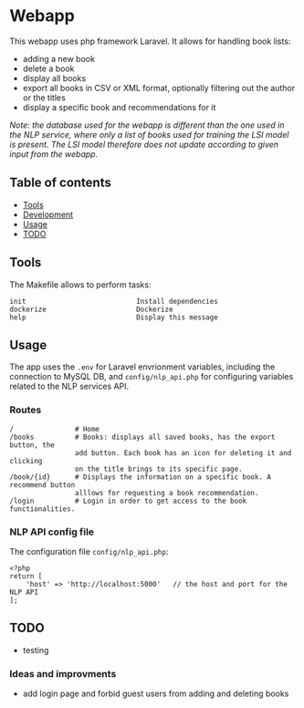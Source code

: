 # Webapp

This webapp uses php framework Laravel. It allows for handling book lists:
- adding a new book
- delete a book
- display all books
- export all books in CSV or XML format, optionally filtering out the author or
the titles
- display a specific book and recommendations for it

_Note: the database used for the webapp is different than the one used in the NLP
service, where only a list of books used for training the LSI model is present.
The LSI model therefore does not update according to given input from the 
webapp._

## Table of contents

- [Tools](#tools)
- [Development](#development)
- [Usage](#usage)
- [TODO](#todo)

## Tools
The Makefile allows to perform tasks:
```
init                           Install dependencies
dockerize                      Dockerize
help                           Display this message
```

## Usage

The app uses the `.env` for Laravel envrionment variables, including the
connection to MySQL DB, and `config/nlp_api.php` for configuring variables
related to the NLP services API.

### Routes

```
/               # Home
/books          # Books: displays all saved books, has the export button, the
                add button. Each book has an icon for deleting it and clicking
                on the title brings to its specific page.
/book/{id}      # Displays the information on a specific book. A recommend button
                alllows for requesting a book recommendation.
/login          # Login in order to get access to the book functionalities.

```

### NLP API config file

The configuration file `config/nlp_api.php`: 
```
<?php
return [
    'host' => 'http://localhost:5000'   // the host and port for the NLP API
];
```

## TODO

- testing

### Ideas and improvments

- add login page and forbid guest users from adding and deleting books
 
